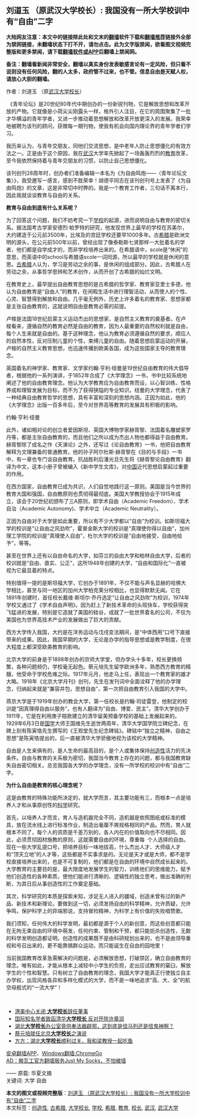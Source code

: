  <h2>刘道玉 （原武汉大学校长）: 我国没有一所大学校训中有“自由”二字</h2> <p class="notice"><b>大陆网友注意：本文中的链接除此处和文末的<a href="https://github.com/bannedbook/fanqiang" >翻墙</a>软件下载和<a href="https://github.com/killgcd/justmysocks/blob/master/README.md">翻墙推荐</a>链接外全部为禁网链接，未翻墙状态下打不开，请勿点击。此为文字版禁闻，欲看图文视频完整版和更多禁闻，请下载<a href="https://github.com/bannedbook/fanqiang">翻墙软件或APP</a>后翻墙上禁闻网。</p><p>备注：翻墙看新闻非常安全，翻墙以真实身份发表敏感言论有一定风险，但只看不说则没有任何风险，翻的人太多，政府管不过来，也不管。信息自由是天赋人权，请放心大胆的翻墙。</b></p>  <div class="entry"> <p>作者：刘道玉 （原<a href="https://www.bannedbook.org/bnews/tag/%E6%AD%A6%E6%B1%89%E5%A4%A7%E5%AD%A6/" class="st_tag internal_tag" rel="tag" title="标签 武汉大学 下的日志">武汉大学</a><a href="https://www.bannedbook.org/bnews/tag/%E6%A0%A1%E9%95%BF/" class="st_tag internal_tag" rel="tag" title="标签 校长 下的日志">校长</a>）</p> <p><p>&nbsp;《青年论坛》是20世纪80年代中期创办的一份新锐刊物，它是解放思想和改革开放的产物。它就像是小荷尖尖刚露头一样，格外引人注目，在它的周围聚集了一批才华横溢的青年学者，又进一步推动着思想解放和改革开放更深入的发展。我荣幸地被聘为该刊的顾问，获赠每一期刊物，使我有机会向国内理论界的青年学者们学习。</p> <p>我历来认为，与青年交朋友，同他们交流思想，是中老年人防止思想僵化的有效方法之一。正是由于这个原因，我在<a href="https://www.bannedbook.org/bnews/tag/%e6%ad%a6%e6%b1%89/" class="st_tag internal_tag" rel="tag" title="标签 武汉 下的日志">武汉</a>大学率先掀起了一场轰轰烈烈的<a href="https://www.bannedbook.org/bnews/tag/%e6%95%99%e8%82%b2/" class="st_tag internal_tag" rel="tag" title="标签 教育 下的日志">教育</a>改革，至今我依然保持着与青年交朋友的习惯，以防止自己思想僵化。</p> <p>该刊创刊28周年时，创办者们准备编辑一本名为《为自由鸣炮&#8212;&#8212;〈青年论坛文集〉》，我受邀写一感言，感到不胜荣幸！胡德平同志在该刊创刊号上发表了《为自由鸣炮》的文章，这是非常切中时弊的。我是一个教育工作者，三句话不离本行，因此我就谈谈教育与自由的关系。</p> <p><strong>教育与自由到底有什么关系呢？</strong></p> <p>为了回答这个问题，我们不妨考究一下<a href="https://www.bannedbook.org/bnews/tag/%e5%ad%a6%e6%a0%a1/" class="st_tag internal_tag" rel="tag" title="标签 学校 下的日志">学校</a>的起源，进而说明自由与教育的密切关系。据法国考古学家安德烈&#183;帕罗特的研究，他发现世界上最早的学校在苏美尔，大约建造于公元前3500年，比埃及的宫廷学校还要早1000多年。古<a href="https://www.bannedbook.org/bnews/tag/%e5%b8%8c%e8%85%8a/" class="st_tag internal_tag" rel="tag" title="标签 希腊 下的日志">希腊</a>是欧洲文明的源头，在公元前500年以前，曾经出现了像泰勒斯七贤那样一大批着名的学者，他们都是自学成才的，而非学校培养出来的。在希腊语中，scole是&#8220;休闲&#8221;的意思，而英语中的school与希腊语scole一词同源，所以最早的学校就是休闲的意思。<a href="https://www.bannedbook.org/bnews/tag/%E5%8F%A4%E5%B8%8C%E8%85%8A/" class="st_tag internal_tag" rel="tag" title="标签 古希腊 下的日志">古希腊</a>人认为，学习是劳动之余的事，是休闲的组成部分。因此，古希腊人在劳动之余，从事哲学思辨和艺术创作，从而开创了古希腊的灿烂文明。</p> <p>在教育史上，最早提出自由教育思想的是古希腊的哲学家、教育家亚里士多德，他认为自由教育是&#8220;自由人&#8221;的教育，在闲暇生活中进行理智活动，从而使人的个性、心灵、智慧得到解放和自由。几乎毫无例外，历史上许多着名的教育家、思想家都是主张自由教育的，这就说明自由是教育必需的前提。</p> <p></p>  <p>卢梭是法国18世纪启蒙主义运动杰出的思想家，是自然主义教育的奠基者。在卢梭看来，遵循自然的教育必然是自由的教育，因为人最重要的自然权利就是自由，每个人生来就是自由的。基于这种理念，他认为教育必须遵循自然的要求，顺应人的自然本性，反对压制儿童的个性，束缚儿童的自由。随着思想启蒙运动的开展，卢梭的自然主义教育思想，也迅速传播到欧美各国，成为这些国家主导的教育理念。</p> <p></p> <p>英国着名的神学家、教育家、文学家约翰&#183;亨利&#183;纽曼是19世纪自由教育的伟大倡导者，根据他的一系列演讲，于1852年合成了《大学理念》一书，书中比较系统地阐述了他的自由教育理念。他认为大学教育应为自由教育而设，以心智训练、性格养成和理智发展为目标，而不为了获得狭隘的专业知识。纽曼的大学理念，代表了一种经典自由教育哲学的思想，具有丰富和深刻的思想内涵。正因为如此，他的《大学理念》出版一百多年后，至今对世界高等教育的发展具有积极的影响。</p> <p></p> <p>约翰&#183;亨利&#183;纽曼</p> <p>此外，诸如相对论的创立者爱因斯坦、英国大博物学家赫胥黎、法国着名雕塑家罗丹等，都是主张自由教育的，而且他们之所以成为杰出人物也都得益于自由教育。赫胥黎除了成名之作《天演论》之外，还写过《论自由教育》一书，他把自由教育解释为文理兼备的普通教育。他的孙子阿尔杜斯&#183;赫胥黎在《目的与手段》一书中，有一章也专门谈自由教育。抗战胜利后潘光旦先生将《赫胥黎论自由教育》翻译为中文，这本小册子曾被编入《新中学生文库》，对<span class='wp_keywordlink_affiliate'><a href="https://www.bannedbook.org/" title="中国" target="_blank">中国</a></span>近代思想启蒙起过重要的作用。</p> <p></p> <p>在西方国家，自由教育已成为共识，人们自觉地践行这一原则。美国是当今世界的教育大国和强国，自由教原则也贯彻得最彻底。美国大学教授协会于1915年成立，该会于20世纪初颁布了三A原则，即学术自由（Academic Freedom）、学术自治（Academic Autonomy)、学术中立（Academic Neutrality）。</p>  <p>正因为自由对于大学是如此重要，所以有不少大学都以&#8220;自由&#8221;为校训。如斯坦福大学的校训是&#8220;让自由之风劲吹&#8221;，霍普金斯大学的校训是&#8220;真理使你得以自由&#8221;，加州理工学院的校训是&#8220;真理使人自由&#8221;，杜尔大学的校训是&#8220;自由地接受，自由地给予&#8221;，等等。</p> <p>甚至在世界上还有以自由命名的大学，如芬兰的自由大学和柏林自由大学，后者的校训就是&#8220;自由、直实、公正&#8221;，这所1948年创建的大学，&#8220;自由和国际化&#8221;一直被视为它最显着的特点。</p> <p>特别值得一提的是斯坦福大学，它创办于1891年，不仅不能与声名显赫的哈佛大学相比，甚至与同一地区的加州大学柏克莱分校相比，也显得默默无闻。它在1891年创建时，首任校长戴维&#183;斯坦尔&#183;乔丹选定&#8220;让自由之风劲吹&#8221;为校训，1974年学校又通过了《学术自由声明》。因为赶上了新技术革命的头班快车，学校获得突飞猛进的发展，特别是它造就了美国的硅谷，成就了一批世界着名的公司，不仅为美国也为世界高技术产业的发展做出了巨大的贡献。</p> <p>西方大学传入我国，大约是在洋务运动与戊戌变法期间，是&#8220;中体西用&#8221;口号下直接带来的成果。因此，我国早期的大学，无论是办学的指导思想或是教学制度，在很大程度上都深受欧美教育的影响。</p> <p>北京大学的前身是于1898年创办的京师大学堂，但办学头十多年，校长更换频繁，各种问题频仍，学校毫无起色。蔡元培先生留学欧洲多年，熟悉西方教育的精髓，他受命于学校危难之际。1917年元月，他走马上任，表现出一个教育家的雄才大略。1918年《北京大学月刊》创刊，先生在发刊词中全面诠释了他的办学理念，归纳起来就是&#8220;兼容并包，思想自由&#8221;，第一次把自由教育引入我国的大学中。</p> <p></p> <p>燕京大学是于1919年创办的教会大学，第一任校长是约翰&#183;司徒雷登，他制定的校训是&#8220;因真理得自由以服务&#8221;，也有人翻译为&#8220;自由、博爱、民主&#8221;。清华大学创办于1911年，它是在利用庚子赔款建立的清华留美预备学校的基础上发展起来的。1929年6月3日是<span class='wp_keywordlink'><a href="https://www.bannedbook.org/forum24/" title="国学传统文化禁书" target="_blank">国学</a></span>大师王国维先生逝世两周年，清华大学国学院立碑纪念，在碑上刻有陈寅恪先生撰写的《王观堂先生纪念碑铭》。碑铭中&#8220;独立之精神，自由之思想&#8221;是陈寅恪提出的，后一直被清华大学骄傲地视为该校的大学精神。</p> <p>自由是人生来俱有的，是人生命的最高目的，是个人或集体保持<a href="https://www.bannedbook.org/bnews/tag/%E5%88%9B%E9%80%A0%E6%80%A7/" class="st_tag internal_tag" rel="tag" title="标签 创造性 下的日志">创造性</a>活力的先决条件。自由与教育的关系极为密切，我国当今教育上存在的问题，都与我国教育缺失自由密切相关。总览我国各大学的办学理念，没有一所学校的校训中有&#8220;自由&#8221;二字。</p>  <p><strong>为什么自由是教育的核心理念呢？</strong></p> <p>这是由教育的特殊功能所决定的，就大学而言，其主要功能有三，而根本一点是培养人才和从事原创性的<span class='wp_keywordlink'><a href="https://www.bannedbook.org/forum11/topic309.html" title="禁片：“科学”的棍子" target="_blank">科学</a></span>研究。</p> <p>首先，以培养人才而言，育人与造机器完全不同，造机器是依照图纸或标准的模具，放在流水线上进行标准作业，制造出毫厘不爽规格相同的产品。然而，育人就根本不同了，每个人的资质是千差万别的，各人内在的价值取向也不尽相同。因此，必须贯彻因材施教的原则，这就需要自由的环境，尊重每&nbsp; 个人选择的自由。现在一些大学乱提口号，把培养目标一味地拔高，什么杰出人才、大师级人才和&#8220;顶天立地&#8221;的人才等，这些都是不实事求是的。无论是天才或是大师，都不是学校直接培养出来的，也是不可复制的，他们都是在自由的环境中自然成长起来的。大学教育的主要目的是，最大限度地发展学生的智力，训练他们的思维能力，赋予他们创造性的各种素质，使他们能进行清晰的、逻辑性的独立思考，做出准确的判断，为其日后从事创造性的工作奠定基础。</p> <p>其次，科学研究的本质是探索未知，涉足无人进入的疆域，创造未曾有过的新产品、新技术和新理论。要做到这一切，必须发扬自由的科学精神，允许质疑，允许争鸣，保护科学上的异端邪说，支持冒险精神，为科学上有价值的失败唱赞歌。</p> <p>我们须知，任何伟大的科学发明，最初都是源于个人的新创意，而这些创意都只能在无拘无束自由的环境中萌发，任何约束、管制和干预，都只能扼杀创造性，无数的科学发明创造都证明，创造性的成果既不是由科研规划出来的，也不是由领导重视和号召出来的，更不能靠搞群众运动，而只能诞生在自由的园地里！</p> <p>当前我国教育改革急需解决的问题是，必须解放思想，打破禁区，确立自由教育的理念。唯有如此，才能从根本上减轻中小学生的负担，走出应试教育的窠臼，解放学生的个性和智慧。只有树立了自由教育的理念，我国大学才能真正行使独立自主办学权，出现风格各异和多样化模式的大学，而不是一味地追求&#8220;高、大、全&#8221;的航空母舰式的&#8220;一流大学&#8221;！</p> <p>&nbsp;</p> <ul class='op-related-articles' title='相关阅读'> <li><a href='https://www.bannedbook.org/bnews/baitai/20200829/1387873.html' target='_blank'>港美中心关闭 <b>大学校长</b>辞任董事</a></li> <li><a href='https://www.bannedbook.org/bnews/headline/20200801/1372846.html' target='_blank'>国际知名学者致函清华<b>大学校长</b> 反对开除许章润</a></li> <li><a href='https://www.bannedbook.org/bnews/comments/20200429/1370154.html' target='_blank'>湖北<b>大学校长</b>办公室竟供奉法器辟邪，这到底是信马列还是信鬼神啊？</a></li> <li><a href='https://www.bannedbook.org/bnews/cnnews/20200729/1368420.html' target='_blank'>蔡元培就任北京<b>大学校长</b>之演说</a></li> <li><a href='https://www.bannedbook.org/bnews/headline/20200630/1353365.html' target='_blank'>方方：湖北<b>大学校长</b>顺利过关，我和梁教授一起吃鱼</a></li> </ul> <p class="texttj"> <a href="https://github.com/bannedbook/fanqiang/wiki/%E7%A6%81%E9%97%BB%E7%BD%91%E5%AE%89%E5%8D%93%E7%BF%BB%E5%A2%99%E6%96%B0%E9%97%BBAPP" target="_blank">安卓翻墙APP</a>、<a href="https://github.com/bannedbook/fanqiang/wiki/Chrome%E4%B8%80%E9%94%AE%E7%BF%BB%E5%A2%99%E5%8C%85" target="_blank">Windows翻墙:ChromeGo</a><br/> <a href="https://github.com/killgcd/justmysocks/blob/master/README.md" target="_blank">AD：搬瓦工官方翻墙服务Just My Socks，不怕被墙</a> </p><p>                                —— 原载: 华夏文摘<br />                                 关键词: 大学  自由</p> <a name='sharetosocial'></a>       <div><b>本文的图文或视频完整版</b>：<a href='https://www.bannedbook.org/bnews/baitai/20201005/1408157.html'>刘道玉 （原武汉大学校长）: 我国没有一所大学校训中有“自由”二字</a></div>  </div><!--END ENTRY--> <div class="postfooter"> <div>本文标签：<a href="https://www.bannedbook.org/bnews/tag/%E5%88%9B%E9%80%A0%E6%80%A7/" rel="tag">创造性</a>, <a href="https://www.bannedbook.org/bnews/tag/%E5%8F%A4%E5%B8%8C%E8%85%8A/" rel="tag">古希腊</a>, <a href="https://www.bannedbook.org/bnews/tag/%E5%A4%A7%E5%AD%A6%E6%A0%A1%E9%95%BF/" rel="tag">大学校长</a>, <a href="https://www.bannedbook.org/bnews/tag/%e5%ad%a6%e6%a0%a1/" rel="tag">学校</a>, <a href="https://www.bannedbook.org/bnews/tag/%e5%b8%8c%e8%85%8a/" rel="tag">希腊</a>, <a href="https://www.bannedbook.org/bnews/tag/%e6%95%99%e8%82%b2/" rel="tag">教育</a>, <a href="https://www.bannedbook.org/bnews/tag/%E6%A0%A1%E9%95%BF/" rel="tag">校长</a>, <a href="https://www.bannedbook.org/bnews/tag/%e6%ad%a6%e6%b1%89/" rel="tag">武汉</a>, <a href="https://www.bannedbook.org/bnews/tag/%E6%AD%A6%E6%B1%89%E5%A4%A7%E5%AD%A6/" rel="tag">武汉大学</a></div>  </div><!--END POSTFOOTER--> 